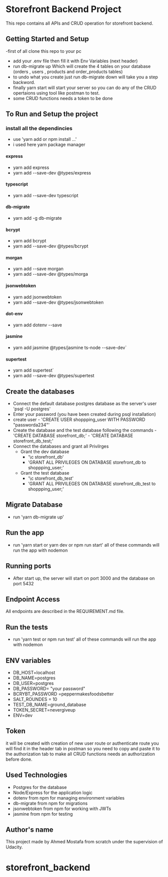 # Storefront Backend Project

This repo contains all APIs and CRUD operation for storefront backend.

## Getting Started and Setup

-first of all clone this repo to your pc

- add your .env file then fill it with Env Variables (next header)
- run db-migrate up Which will create the 4 tables on your database (orders , users , products and order_products tables)
- to undo what you create just run db-migrate down will take you a step backword.
- finally yarn start will start your server so you can do any of the CRUD opertaions using tool like postman to test.
- some CRUD functions needs a token to be done

## To Run and Setup the project

### install all the dependincies

- use 'yarn add or npm install ...'
- i used here yarn package manager

#### express

- yarn add express
- yarn add --save-dev @types/express

#### typescript

- yarn add --save-dev typescript

#### db-migrate

- yarn add -g db-migrate

#### bcrypt

- yarn add bcrypt
- yarn add --save-dev @types/bcrypt

#### morgan

- yarn add --save morgan
- yarn add --save-dev @types/morga

#### jsonwebtoken

- yarn add jsonwebtoken
- yarn add --save-dev @types/jsonwebtoken

#### dot-env

- yarn add dotenv --save

#### jasmine

- yarn add jasmine @types/jasmine ts-node --save-dev`

#### supertest

- yarn add supertest`
- yarn add --save-dev @types/supertest

## Create the databases

- Connect the default database postgres database as the server's user 'psql -U postgres'
- Enter your password (you have been created during psql installation)
- create user - 'CREATE USER shoppping_user WITH PASSWORD "passworda234"'
- Create the database and the test database following the commands - 'CREATE DATABASE storefront_db;' - 'CREATE DATABASE storefront_db_test;'
- Connect the databases and grant all Privilrges
  - Grant the dev database
    - '\c storefront_db'
    - 'GRANT ALL PRIVILEGES ON DATABASE storefront_db to shoppping_user;'
  - Grant the test database
    - '\c storefront_db_test'
    - 'GRANT ALL PRIVILEGES ON DATABASE storefront_db_test to shoppping_user;'

## Migrate Database

- run 'yarn db-migrate up'

## Run the app

- run 'yarn start or yarn dev or npm run start' all of these commands will run the app with nodemon

## Running ports

- After start up, the server will start on port 3000 and the database on port 5432

## Endpoint Access

All endpoints are described in the REQUIREMENT.md file.

## Run the tests

- run 'yarn test or npm run test' all of these commands will run the app with nodemon

## ENV variables

- DB_HOST=localhost
- DB_NAME=postgres
- DB_USER=postgres
- DB_PASSWORD= "your password"
- BCRYBT_PASSWORD =peppermakesfoodsbetter
- SALT_ROUNDES = 10
- TEST_DB_NAME=ground_database
- TOKEN_SECRET=nevergiveup
- ENV=dev

## Token

it will be created with creation of new user route or authenticate route you will find it in the header tab in postman so you need to copy and paste it to the authorization tab to make all CRUD functions needs an authorization before done.

## Used Technologies

- Postgres for the database
- Node/Express for the application logic
- dotenv from npm for managing environment variables
- db-migrate from npm for migrations
- jsonwebtoken from npm for working with JWTs
- jasmine from npm for testing

## Author's name

This project made by Ahmed Mostafa from scratch under the supervision of Udacity.

# storefront_backend
